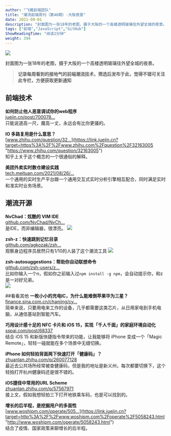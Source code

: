 ```yaml
---
author: "飞猪前端团队"
title: "潮流前端周刊（第46期）-大阪夜景"
date: 2021-09-01
description: "封面图为一张18年的老图，摄于大阪的一个高楼透明玻璃往外望全城的夜景。前端技术如何防止他人恶意调试你的web程序https://juejin.cn/post/700078441485880525"
tags: ["前端","JavaScript","GitHub"]
ShowReadingTime: "阅读2分钟"
weight: 394
---
```

![](https://p3-juejin.byteimg.com/tos-cn-i-k3u1fbpfcp/76543009329d47ae873463f3b7c26bd4~tplv-k3u1fbpfcp-zoom-in-crop-mark:1512:0:0:0.awebp)

封面图为一张18年的老图，摄于大阪的一个高楼透明玻璃往外望全城的夜景。

> **记录每周看到的接地气的前端潮流技术，筛选后发布于此，觉得不错可关注此专栏，方便获取更新通知**

前端技术
----

**如何防止他人恶意调试你的web程序**  
[juejin.cn/post/700078…](https://juejin.cn/post/7000784414858805256 "https://juejin.cn/post/7000784414858805256")  
只能说道高一尺，魔高一丈，永远会有比你更骚的。

**IO 多路复用是什么意思？**  
[www.zhihu.com/question/32…](https://link.juejin.cn?target=https%3A%2F%2Fwww.zhihu.com%2Fquestion%2F32163005 "https://www.zhihu.com/question/32163005")  
知乎上关于这个概念的一个很通俗的解释。

**美团外卖实时数仓建设实践**  
[tech.meituan.com/2021/08/26/…](https://link.juejin.cn?target=https%3A%2F%2Ftech.meituan.com%2F2021%2F08%2F26%2Fdata-warehouse-in-meituan-waimai.html "https://tech.meituan.com/2021/08/26/data-warehouse-in-meituan-waimai.html")  
一个通用的实时生产平台跟一个通用交互式实时分析引擎相互配合，同时满足实时和准实时业务场景。

潮流开源
----

**NvChad：炫酷的 VIM IDE**  
[github.com/NvChad/NvCh…](https://link.juejin.cn?target=https%3A%2F%2Fgithub.com%2FNvChad%2FNvChad "https://github.com/NvChad/NvChad")  
是IDE，而非编辑器，很漂亮。 ![](https://p3-juejin.byteimg.com/tos-cn-i-k3u1fbpfcp/c9af688fc35b4ccca0dce649762eabc9~tplv-k3u1fbpfcp-zoom-in-crop-mark:1512:0:0:0.awebp)

**zsh-z：快速跳到记忆目录**  
[github.com/agkozak/zsh…](https://link.juejin.cn?target=https%3A%2F%2Fgithub.com%2Fagkozak%2Fzsh-z "https://github.com/agkozak/zsh-z")  
观察身边程序员居然只有1/10的人装了这个潮流工具 ![](https://p3-juejin.byteimg.com/tos-cn-i-k3u1fbpfcp/4302a5e2e5664751bdf6f31865c8426e~tplv-k3u1fbpfcp-zoom-in-crop-mark:1512:0:0:0.awebp)

**zsh-autosuggestions：帮助你自动联想命令**  
[github.com/zsh-users/z…](https://link.juejin.cn?target=https%3A%2F%2Fgithub.com%2Fzsh-users%2Fzsh-autosuggestions "https://github.com/zsh-users/zsh-autosuggestions")  
比如你输入一个n，假如你之前输入过`npm install -g npm`，会自动提示你，和z是一对好兄弟。  
![](https://p3-juejin.byteimg.com/tos-cn-i-k3u1fbpfcp/e2ad4835c8a24b54a69f73416e4438db~tplv-k3u1fbpfcp-zoom-in-crop-mark:1512:0:0:0.awebp)

##看看其他 **一枚小小的充电IC，为什么能难倒苹果华为三星？**  
[finance.sina.com.cn/chanjing/cy…](https://link.juejin.cn?target=https%3A%2F%2Ffinance.sina.com.cn%2Fchanjing%2Fcyxw%2F2021-07-29%2Fdoc-ikqciyzk8373189.shtml "https://finance.sina.com.cn/chanjing/cyxw/2021-07-29/doc-ikqciyzk8373189.shtml")  
简单来说，只要用电来工作的设备，几乎都需要这类芯片，从日用家电到手机电脑，从通信基站到智能汽车。

**巧用设计感十足的 NFC 卡片和 iOS 15，实现「千人千面」的家庭环境自动化**  
[sspai.com/post/68337](https://link.juejin.cn?target=https%3A%2F%2Fsspai.com%2Fpost%2F68337 "https://sspai.com/post/68337")  
结合 iOS 15 和新版快捷指令带来的功能，让我能够将 iPhone 变成一个「Magic Remote」，轻轻一碰就能在多个场景中无缝切换。

**iPhone 如何轻拍背面两下快速打开「健康码」？**  
[zhuanlan.zhihu.com/p/260077128](https://link.juejin.cn?target=https%3A%2F%2Fzhuanlan.zhihu.com%2Fp%2F260077128 "https://zhuanlan.zhihu.com/p/260077128")  
最近去公共场所经常被查健康码，但是我的地址是新义州，每次都要切换下，这个轻拍打开杭州健康码还是很不错的。

**iOS捷径中常用的URL Scheme**  
[zhuanlan.zhihu.com/p/57567971](https://link.juejin.cn?target=https%3A%2F%2Fzhuanlan.zhihu.com%2Fp%2F57567971 "https://zhuanlan.zhihu.com/p/57567971")  
接上文，假如我想轻拍三下打开地铁乘车码，也是可以找到的。

**增长的后半程，是挖掘用户的多面性**  
[www.woshipm.com/operate/505…](https://link.juejin.cn?target=http%3A%2F%2Fwww.woshipm.com%2Foperate%2F5058243.html "http://www.woshipm.com/operate/5058243.html")  
结合了疫情、国家政策来聊增长的后半程。